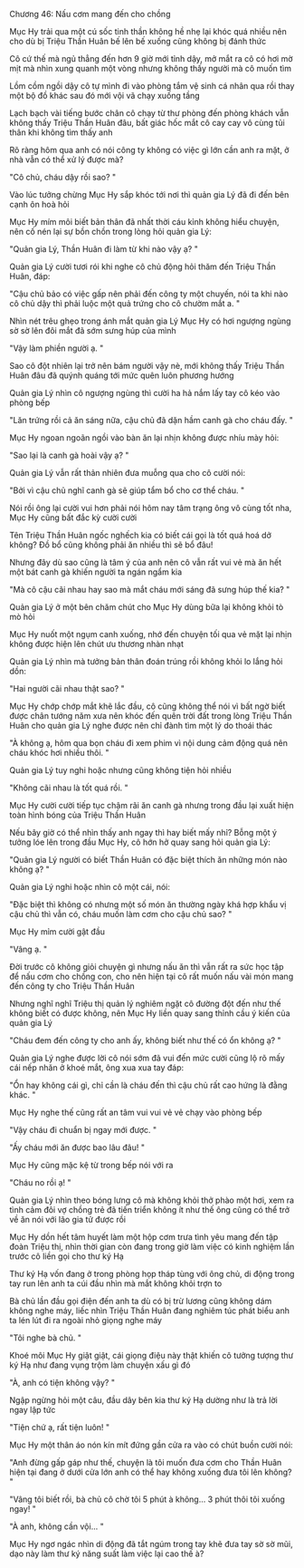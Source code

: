 




Chương 46: Nấu cơm mang đến cho chồng

Mục Hy trải qua một cú sốc tinh thần không hề nhẹ lại khóc quá nhiều nên cho dù bị Triệu Thần Huân bế lên bế xuống cũng không bị đánh thức

Cô cứ thế mà ngủ thẳng đến hơn 9 giờ mới tỉnh dậy, mở mắt ra cô có hơi mờ mịt mà nhìn xung quanh một vòng nhưng không thấy người mà cô muốn tìm

Lồm cồm ngồi dậy cô tự mình đi vào phòng tắm vệ sinh cá nhân qua rồi thay một bộ đồ khác sau đó mới vội vã chạy xuống tầng

Lạch bạch vài tiếng bước chân cô chạy từ thư phòng đến phòng khách vẫn không thấy Triệu Thần Huân đâu, bất giác hốc mắt cô cay cay vô cùng tủi thân khi không tìm thấy anh

Rõ ràng hôm qua anh có nói công ty không có việc gì lớn cần anh ra mặt, ở nhà vẫn có thể xử lý được mà?

"Cô chủ, cháu dậy rồi sao? "

Vào lúc tưởng chừng Mục Hy sắp khóc tới nơi thì quản gia Lý đã đi đến bên cạnh ôn hoà hỏi

Mục Hy mím môi biết bản thân đã nhất thời cáu kỉnh không hiểu chuyện, nên cố nén lại sự bồn chồn trong lòng hỏi quản gia Lý:

"Quản gia Lý, Thần Huân đi làm từ khi nào vậy ạ? "

Quản gia Lý cười tươi rói khi nghe cô chủ động hỏi thăm đến Triệu Thần Huân, đáp:

"Cậu chủ bảo có việc gấp nên phải đến công ty một chuyến, nói ta khi nào cô chủ dậy thì phải luộc một quả trứng cho cô chườm mắt a. "

Nhìn nét trêu ghẹo trong ánh mắt quản gia Lý Mục Hy có hơi ngượng ngùng sờ sờ lên đôi mắt đã sớm sưng húp của mình

"Vậy làm phiền người ạ. "


Sao cô đột nhiên lại trở nên bám người vậy nè, mới không thấy Triệu Thần Huân đâu đã quýnh quáng tới mức quên luôn phương hướng

Quản gia Lý nhìn cô ngượng ngùng thì cười ha hả nắm lấy tay cô kéo vào phòng bếp

"Lăn trứng rồi cả ăn sáng nữa, cậu chủ đã dặn hầm canh gà cho cháu đấy. "

Mục Hy ngoan ngoãn ngồi vào bàn ăn lại nhịn không được nhíu mày hỏi:

"Sao lại là canh gà hoài vậy ạ? "

Quản gia Lý vẫn rất thản nhiên đưa muỗng qua cho cô cười nói:

"Bởi vì cậu chủ nghĩ canh gà sẽ giúp tẩm bổ cho cơ thể cháu. "

Nói rồi ông lại cười vui hơn phải nói hôm nay tâm trạng ông vô cùng tốt nha, Mục Hy cũng bất đắc kỳ cười cười

Tên Triệu Thần Huân ngốc nghếch kia có biết cái gọi là tốt quá hoá dở không? Đồ bổ cũng không phải ăn nhiều thì sẽ bổ đâu!

Nhưng đây dù sao cũng là tâm ý của anh nên cô vẫn rất vui vẻ mà ăn hết một bát canh gà khiến người ta ngán ngẩm kia

"Mà cô cậu cãi nhau hay sao mà mắt cháu mới sáng đã sưng húp thế kia? "

Quản gia Lý ở một bên chăm chút cho Mục Hy dùng bữa lại không khỏi tò mò hỏi

Mục Hy nuốt một ngụm canh xuống, nhớ đến chuyện tối qua vẻ mặt lại nhịn không được hiện lên chút ưu thương nhàn nhạt

Quản gia Lý nhìn mà tưởng bản thân đoán trúng rồi không khỏi lo lắng hỏi dồn:

"Hai người cãi nhau thật sao? "

Mục Hy chớp chớp mắt khẽ lắc đầu, cô cũng không thể nói vì bất ngờ biết được chân tướng năm xưa nên khóc đến quên trời đất trong lòng Triệu Thần Huân cho quản gia Lý nghe được nên chỉ đành tìm một lý do thoái thác

"À không ạ, hôm qua bọn cháu đi xem phim vì nội dung cảm động quá nên cháu khóc hơi nhiều thôi. "

Quản gia Lý tuy nghi hoặc nhưng cũng không tiện hỏi nhiều

"Không cãi nhau là tốt quá rồi. "


Mục Hy cười cười tiếp tục chậm rãi ăn canh gà nhưng trong đầu lại xuất hiện toàn hình bóng của Triệu Thần Huân

Nếu bây giờ có thể nhìn thấy anh ngay thì hay biết mấy nhỉ? Bỗng một ý tưởng lóe lên trong đầu Mục Hy, cô hớn hở quay sang hỏi quản gia Lý:

"Quản gia Lý người có biết Thần Huân có đặc biệt thích ăn những món nào không ạ? "

Quản gia Lý nghi hoặc nhìn cô một cái, nói:

"Đặc biệt thì không có nhưng một số món ăn thường ngày khá hợp khẩu vị cậu chủ thì vẫn có, cháu muốn làm cơm cho cậu chủ sao? "

Mục Hy mỉm cười gật đầu

"Vâng ạ. "

Đời trước cô không giỏi chuyện gì nhưng nấu ăn thì vẫn rất ra sức học tập để nấu cơm cho chồng con, cho nên hiện tại cô rất muốn nấu vài món mang đến công ty cho Triệu Thần Huân

Nhưng nghĩ nghĩ Triệu thị quản lý nghiêm ngặt cô đường đột đến như thế không biết có được không, nên Mục Hy liền quay sang thỉnh cầu ý kiến của quản gia Lý

"Cháu đem đến công ty cho anh ấy, không biết như thế có ổn không ạ? "

Quản gia Lý nghe được lời cô nói sớm đã vui đến mức cười cũng lộ rõ mấy cái nếp nhăn ở khoé mắt, ông xua xua tay đáp:

"Ổn hay không cái gì, chỉ cần là cháu đến thì cậu chủ rất cao hứng là đằng khác. "

Mục Hy nghe thế cũng rất an tâm vui vui vẻ vẻ chạy vào phòng bếp

"Vậy cháu đi chuẩn bị ngay mới được. "

"Ấy cháu mới ăn được bao lâu đâu! "

Mục Hy cũng mặc kệ từ trong bếp nói với ra

"Cháu no rồi ạ! "

Quản gia Lý nhìn theo bóng lưng cô mà không khỏi thở phào một hơi, xem ra tình cảm đôi vợ chồng trẻ đã tiến triển không ít như thế ông cũng có thể trở về ăn nói với lão gia tử được rồi


Mục Hy dồn hết tâm huyết làm một hộp cơm trưa tình yêu mang đến tập đoàn Triệu thị, nhìn thời gian còn đang trong giờ làm việc có kinh nghiệm lần trước cô liền gọi cho thư ký Hạ

Thư ký Hạ vốn đang ở trong phòng họp tháp tùng với ông chủ, di động trong tay run lên anh ta cúi đầu nhìn mà mắt không khỏi trợn to

Bà chủ lần đầu gọi điện đến anh ta dù có bị trừ lương cũng không dám không nghe máy, liếc nhìn Triệu Thần Huân đang nghiêm túc phát biểu anh ta lén lút đi ra ngoài nhỏ giọng nghe máy

"Tôi nghe bà chủ. "

Khoé môi Mục Hy giật giật, cái giọng điệu này thật khiến cô tưởng tượng thư ký Hạ như đang vụng trộm làm chuyện xấu gì đó

"À, anh có tiện không vậy? "

Ngập ngừng hỏi một câu, đầu dây bên kia thư ký Hạ dường như là trả lời ngay lập tức

"Tiện chứ ạ, rất tiện luôn! "

Mục Hy một thân áo nón kín mít đứng gần cửa ra vào có chút buồn cười nói:

"Anh đừng gấp gáp như thế, chuyện là tôi muốn đưa cơm cho Thần Huân hiện tại đang ở dưới cửa lớn anh có thể hay không xuống đưa tôi lên không? "

"Vâng tôi biết rồi, bà chủ cô chờ tôi 5 phút à không... 3 phút thôi tôi xuống ngay! "

"À anh, không cần vội... "

Mục Hy ngơ ngác nhìn di động đã tắt ngúm trong tay khẽ đưa tay sờ sờ mũi, dạo này làm thư ký năng suất làm việc lại cao thế à?





